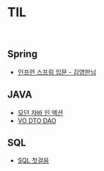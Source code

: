 # TIL

<br>

## Spring
* [인프런 스프링 입문 - 김영한님]()


## JAVA
* [모던 자바 인 액션](https://github.com/pika96/TIL/tree/master/Morden%20Java%20in%20Action)
* [VO DTO DAO]()

## SQL
* [SQL 첫걸음](https://github.com/pika96/TIL/blob/master/SQL/SQL%20%EC%B2%AB%EA%B1%B8%EC%9D%8C.md)